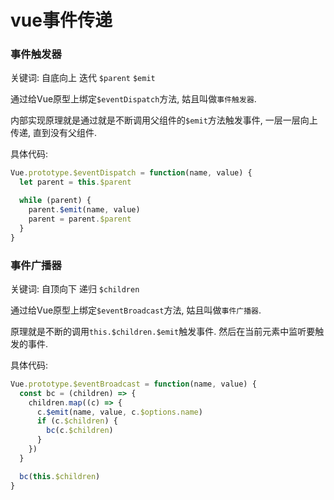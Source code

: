 # vue事件传递

### 事件触发器

关键词: 自底向上 迭代 `$parent` `$emit`

通过给Vue原型上绑定`$eventDispatch`方法, 姑且叫做`事件触发器`.

内部实现原理就是通过就是不断调用父组件的`$emit`方法触发事件, 一层一层向上传递, 直到没有父组件.

具体代码:

```js
Vue.prototype.$eventDispatch = function(name, value) {
  let parent = this.$parent

  while (parent) {
    parent.$emit(name, value)
    parent = parent.$parent
  }
}
```

### 事件广播器

关键词: 自顶向下 递归 `$children`

通过给Vue原型上绑定`$eventBroadcast`方法, 姑且叫做`事件广播器`.

原理就是不断的调用`this.$children.$emit`触发事件. 然后在当前元素中监听要触发的事件.

具体代码:

```js
Vue.prototype.$eventBroadcast = function(name, value) {
  const bc = (children) => {
    children.map((c) => {
      c.$emit(name, value, c.$options.name)
      if (c.$children) {
        bc(c.$children)
      }
    })
  }

  bc(this.$children)
}
```